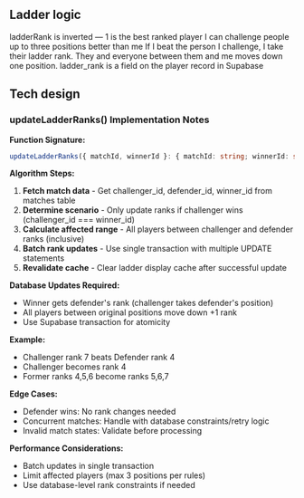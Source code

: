 ## Ladder logic

ladderRank is inverted — 1 is the best ranked player
I can challenge people up to three positions better than me
If I beat the person I challenge, I take their ladder rank. They and everyone between them and me moves down one position.
ladder_rank is a field on the player record in Supabase

## Tech design

### updateLadderRanks() Implementation Notes

**Function Signature:**
```typescript
updateLadderRanks({ matchId, winnerId }: { matchId: string; winnerId: string })
```

**Algorithm Steps:**
1. **Fetch match data** - Get challenger_id, defender_id, winner_id from matches table
2. **Determine scenario** - Only update ranks if challenger wins (challenger_id === winner_id)
3. **Calculate affected range** - All players between challenger and defender ranks (inclusive)
4. **Batch rank updates** - Use single transaction with multiple UPDATE statements
5. **Revalidate cache** - Clear ladder display cache after successful update

**Database Updates Required:**
- Winner gets defender's rank (challenger takes defender's position)
- All players between original positions move down +1 rank
- Use Supabase transaction for atomicity

**Example:** 
- Challenger rank 7 beats Defender rank 4
- Challenger becomes rank 4
- Former ranks 4,5,6 become ranks 5,6,7

**Edge Cases:**
- Defender wins: No rank changes needed
- Concurrent matches: Handle with database constraints/retry logic
- Invalid match states: Validate before processing

**Performance Considerations:**
- Batch updates in single transaction
- Limit affected players (max 3 positions per rules)
- Use database-level rank constraints if needed
